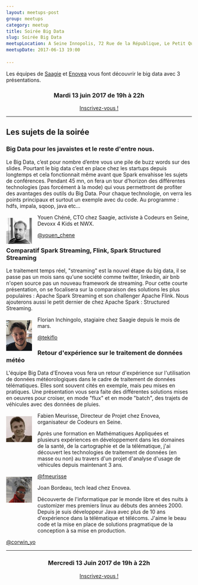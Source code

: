 ```yaml
---
layout: meetups-post
group: meetups
category: meetup
title: Soirée Big Data
slug: Soirée Big Data
meetupLocation: A Seine Innopolis, 72 Rue de la République, Le Petit Quevilly
meetupDate: 2017-06-13 19:00

---
```


Les équipes de <a href="https://www.saagie.com">Saagie</a> et <a href="http://www.enovea.fr">Enovea</a> vous font découvrir le big data avec 3 présentations.

<div style="text-align: center;">
  <h3>Mardi 13 juin 2017 de 19h à 22h</h3>
  <p>
    <a class="button" target="_blank"
    href="http://meetu.ps/39N3zy">
      Inscrivez-vous !
    </a>
  </p>
</div>

----

## Les sujets de la soirée


### Big Data pour les javaistes et le reste d'entre nous.

Le Big Data, c’est pour nombre d’entre vous une pile de buzz words sur des slides. Pourtant le big data c’est en place chez les startups depuis longtemps et cela fonctionnait même avant que Spark envahisse les sujets de conférences. Pendant 45 mn, on fera un tour d’horizon des différentes technologies (pas forcément à la mode) qui vous permettront de profiter des avantages des outils du Big Data. Pour chaque technologie, on verra les points principaux et surtout un exemple avec du code. Au programme : hdfs, impala, sqoop, java etc…

<img src="/images/meetups/youen.jpg" alt="Youen Chéné" width="70" style="float: left; margin: 10px 15px 0px 0px;"/>

<p style="overflow: auto;">Youen Chéné, CTO chez Saagie, activiste à Codeurs en Seine, Devoxx 4 Kids et NWX.
</p>
<a href="https://twitter.com/youen_chene">@youen_chene</a>

### Comparatif Spark Streaming, Flink, Spark Structured Streaming

Le traitement temps réel, "streaming" est la nouvel étape du big data, il se passe pas un mois sans qu'une société comme twitter, linkedin, air bnb n'open source pas un nouveau framework de streaming.
Pour cette courte présentation, on se focalisera sur la comparaison des solutions les plus populaires : Apache Spark Streaming et son challenger Apache Flink. Nous ajouterons aussi le petit dernier de chez Apache Spark : Structured Streaming.

<img src="/images/meetups/florian.png" alt="Florian Inchingolo" width="70" style="float: left; margin: 10px 15px 0px 0px;"/>

<p style="overflow: auto;">Florian Inchingolo, stagiaire chez Saagie depuis le mois de mars.</p>
<a href="https://twitter.com/tekiflo">@tekiflo</a>



### Retour d'expérience sur le traitement de données météo

L'équipe Big Data d'Enovea vous fera un retour d'expérience sur l'utilisation de données météorologiques dans le cadre de traitement de données télématiques. Elles sont souvent cités en exemple, mais peu mises en pratiques. Une présentation vous sera faite des différentes solutions mises en oeuvres pour croiser, en mode "flux" et en mode "batch", des trajets de véhicules avec des données de pluies. 

<img src="/images/legacy/orga-fabien.jpg" alt="Fabien Meurisse" width="70" style="float: left; margin: 10px 15px 0px 0px;"/>
<p style="overflow: auto;">Fabien Meurisse, Directeur de Projet chez Enovea, organisateur de Codeurs en Seine.</p>
<p style="overflow: auto;">Après une formation en Mathématiques Appliquées et plusieurs expériences en développement dans les domaines de la santé, de la cartographie et de la télématique, j'ai découvert les technologies de traitement de données (en masse ou non) au travers d'un projet d'analyse d'usage de véhicules depuis maintenant 3 ans.</p>
<a href="https://twitter.com/fmeurisse">@fmeurisse</a>


<img src="/images/meetups/joan.jpg" alt="Joan Bordeau" width="70" style="float: left; margin: 10px 15px 0px 0px;"/>

<p style="overflow: auto;">Joan Bordeau, tech lead chez Enovea.</p>
<p style="overflow: auto;">Découverte de l'informatique par le monde libre et des nuits à customizer mes premiers linux au débuts des années 2000. Depuis je suis développeur Java avec plus de 10 ans d'expérience dans la télématique et télécoms.
J'aime le beau code et la mise en place de solutions pragmatique de la conception à sa mise en production.</p>
<a href="https://twitter.com/corwin_yo">@corwin_yo</a>

----

<div style="text-align: center;">
  <h3>Mercredi 13 Juin 2017 de 19h à 22h</h3>
  <p>
    <a class="button" target="_blank"
    href="http://meetu.ps/39N3zy">
      Inscrivez-vous !
    </a>
  </p>
</div>
